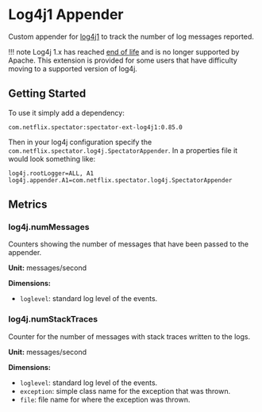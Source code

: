 # Log4j1 Appender

Custom appender for [log4j1](http://logging.apache.org/log4j/1.2/) to track the number of
log messages reported. 

!!! note
    Log4j 1.x has reached [end of life][eol] and is no longer supported by Apache. This extension
    is provided for some users that have difficulty moving to a supported version of log4j.
    
[eol]: https://blogs.apache.org/foundation/entry/apache_logging_services_project_announces

## Getting Started

To use it simply add a dependency:

```
com.netflix.spectator:spectator-ext-log4j1:0.85.0
```

Then in your log4j configuration specify the `com.netflix.spectator.log4j.SpectatorAppender`.
In a properties file it would look something like:

```
log4j.rootLogger=ALL, A1
log4j.appender.A1=com.netflix.spectator.log4j.SpectatorAppender
```

## Metrics

### log4j.numMessages

Counters showing the number of messages that have been passed to the appender.

**Unit:** messages/second

**Dimensions:**

* `loglevel`: standard log level of the events.

### log4j.numStackTraces

Counter for the number of messages with stack traces written to the logs.

**Unit:** messages/second

**Dimensions:**

* `loglevel`: standard log level of the events.
* `exception`: simple class name for the exception that was thrown.
* `file`: file name for where the exception was thrown.
